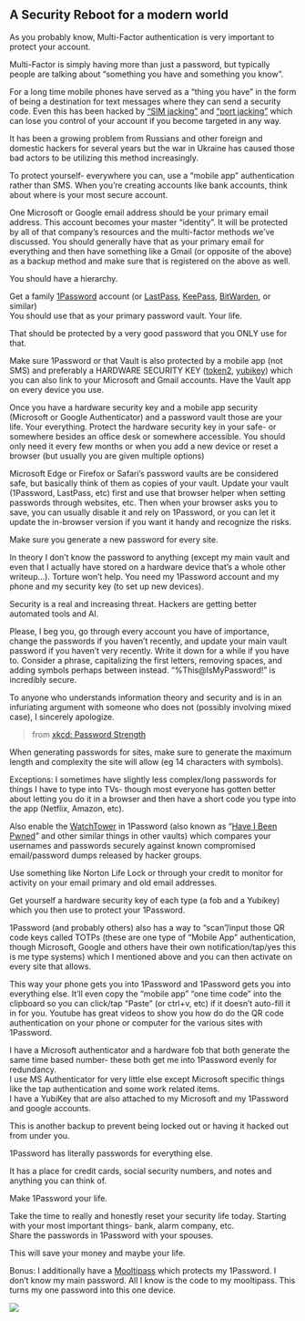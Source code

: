 ## A Security Reboot for a modern world

As you probably know, Multi-Factor authentication is very important to protect your account.

Multi-Factor is simply having more than just a password, but typically people are talking about “something you have and something you know”.

For a long time mobile phones have served as a “thing you have” in the form of being a destination for text messages where they can send a security code. Even this has been hacked by [“SIM jacking”](https://news.trendmicro.com/2022/02/23/what-is-a-sim-swap-scam-how-to-stay-protected/) and [“port jacking”](https://www.letstalk.com/cellphones/guides/port-out-scams/) which can lose you control of your account if you become targeted in any way.

It has been a growing problem from Russians and other foreign and domestic hackers for several years but the war in Ukraine has caused those bad actors to be utilizing this method increasingly.

To protect yourself- everywhere you can, use a “mobile app” authentication rather than SMS. When you’re creating accounts like bank accounts, think about where is your most secure account.

One Microsoft or Google email address should be your primary email address. This account becomes your master “identity”. It will be protected by all of that company’s resources and the multi-factor methods we’ve discussed. You should generally have that as your primary email for everything and then have something like a Gmail (or opposite of the above) as a backup method and make sure that is registered on the above as well.

You should have a hierarchy.

Get a family [1Password](https://www.1password.com) account (or [LastPass](https://www.lastpass.com), [KeePass](https://keepass.info/), [BitWarden](https://bitwarden.com/), or similar)  
You should use that as your primary password vault. Your life.

That should be protected by a very good password that you ONLY use for that.

Make sure 1Password or that Vault is also protected by a mobile app (not SMS) and preferably a HARDWARE SECURITY KEY ([token2](https://www.token2.com/home), [yubikey](https://www.yubico.com/products/?utm_source=bing&utm_medium=pd:search&utm_campaign=US_B2C_LeadGen_Bing_SEM_Brand&utm_content=&msclkid=96010e342b21120635fd6c737ea40a71)) which you can also link to your Microsoft and Gmail accounts. Have the Vault app on every device you use.

Once you have a hardware security key and a mobile app security (Microsoft or Google Authenticator) and a password vault those are your life. Your everything. Protect the hardware security key in your safe- or somewhere besides an office desk or somewhere accessible. You should only need it every few months or when you add a new device or reset a browser (but usually you are given multiple options)

Microsoft Edge or Firefox or Safari’s password vaults are be considered safe, but basically think of them as copies of your vault. Update your vault (1Password, LastPass, etc) first and use that browser helper when setting passwords through websites, etc. Then when your browser asks you to save, you can usually disable it and rely on 1Password, or you can let it update the in-browser version if you want it handy and recognize the risks.

Make sure you generate a new password for every site.

In theory I don’t know the password to anything (except my main vault and even that I actually have stored on a hardware device that’s a whole other writeup…). Torture won’t help. You need my 1Password account and my phone and my security key (to set up new devices).

Security is a real and increasing threat. Hackers are getting better automated tools and AI.  
  
Please, I beg you, go through every account you have of importance, change the passwords if you haven’t recently, and update your main vault password if you haven’t very recently. Write it down for a while if you have to. Consider a phrase, capitalizing the first letters, removing spaces, and adding symbols perhaps between instead. “%This@IsMyPassword!” is incredibly secure.

To anyone who understands information theory and security and is in an infuriating argument with someone who does not (possibly involving mixed case), I sincerely apologize.

> from [xkcd: Password Strength](https://xkcd.com/936/?correct=horse&battery=staple)

When generating passwords for sites, make sure to generate the maximum length and complexity the site will allow (eg 14 characters with symbols).

Exceptions: I sometimes have slightly less complex/long passwords for things I have to type into TVs- though most everyone has gotten better about letting you do it in a browser and then have a short code you type into the app (Netflix, Amazon, etc).

Also enable the [WatchTower](https://watchtower.1password.com/) in 1Password (also known as “[Have I Been Pwned](https://haveibeenpwned.com/)” and other similar things in other vaults) which compares your usernames and passwords securely against known compromised email/password dumps released by hacker groups.

Use something like Norton Life Lock or through your credit to monitor for activity on your email primary and old email addresses.

Get yourself a hardware security key of each type (a fob and a Yubikey) which you then use to protect your 1Password.

1Password (and probably others) also has a way to “scan”/input those QR code keys called TOTPs (these are one type of “Mobile App” authentication, though Microsoft, Google and others have their own notification/tap/yes this is me type systems) which I mentioned above and you can then activate on every site that allows.

This way your phone gets you into 1Password and 1Password gets you into everything else. It’ll even copy the “mobile app” “one time code” into the clipboard so you can click/tap “Paste” (or ctrl+v, etc) if it doesn’t auto-fill it in for you. Youtube has great videos to show you how do do the QR code authentication on your phone or computer for the various sites with 1Password.

I have a Microsoft authenticator and a hardware fob that both generate the same time based number- these both get me into 1Password evenly for redundancy.  
I use MS Authenticator for very little else except Microsoft specific things like the tap authentication and some work related items.  
I have a YubiKey that are also attached to my Microsoft and my 1Password and google accounts.

This is another backup to prevent being locked out or having it hacked out from under you.

1Password has literally passwords for everything else.

It has a place for credit cards, social security numbers, and notes and anything you can think of.

Make 1Password your life.

Take the time to really and honestly reset your security life today. Starting with your most important things- bank, alarm company, etc.  
Share the passwords in 1Password with your spouses.

This will save your money and maybe your life.

Bonus: I additionally have a [Mooltipass](https://www.mymooltipass.com/) which protects my 1Password. I don’t know my main password. All I know is the code to my mooltipass. This turns my one password into this one device.

![](https://cdn.hashnode.com/res/hashnode/image/upload/v1656287649130/NC14o5A8k.jpeg)